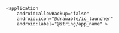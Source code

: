             <application
                android:allowBackup="false"
                android:icon="@drawable/ic_launcher"
                android:label="@string/app_name" >